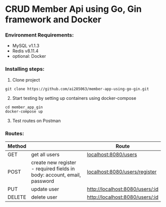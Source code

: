 # CRUD Member Api using Go, Gin framework and Docker

### Environment Requirements:
- MySQL v1.1.3
- Redis v8.11.4
- optional: Docker

### Installing steps:
1. Clone project
```shell
git clone https://github.com/ai285063/member-app-using-go-gin.git
```

2. Start testing by setting up containers using docker-compose
```shell
cd member_app_gin
docker-compose up
```

3. Test routes on Postman

### Routes:
| Method  |   | Route  |
|---|---|---|
| GET  | get all users  | [localhost:8080/users](http://localhost:8080/users)  |
| POST | create new register <br> - required fields in body: account, email, password | [localhost:8080/users/register](http://localhost:8080/users/register)  |
| PUT  | update user |  [http://localhost:8080/users/:id](http://localhost:8080/users/:id) |
| DELETE  | delete user  |  [http://localhost:8080/users/:id](http://localhost:8080/users/:id) |
